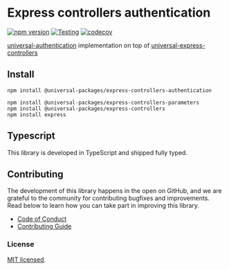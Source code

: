 # Express controllers authentication

[![npm version](https://badge.fury.io/js/@universal-packages%2Fexpress-controllers-authentication.svg)](https://www.npmjs.com/package/@universal-packages/express-controllers-authentication)
[![Testing](https://github.com/universal-packages/universal-express-controllers-authentication/actions/workflows/testing.yml/badge.svg)](https://github.com/universal-packages/universal-express-controllers-authentication/actions/workflows/testing.yml)
[![codecov](https://codecov.io/gh/universal-packages/universal-express-controllers-authentication/branch/main/graph/badge.svg?token=CXPJSN8IGL)](https://codecov.io/gh/universal-packages/universal-express-controllers-authentication)

[universal-authentication]() implementation on top of [universal-express-controllers](https://github.com/universal-packages/universal-express-controllers)

## Install

```shell
npm install @universal-packages/express-controllers-authentication

npm install @universal-packages/express-controllers-parameters
npm install @universal-packages/express-controllers
npm install express
```

## Typescript

This library is developed in TypeScript and shipped fully typed.

## Contributing

The development of this library happens in the open on GitHub, and we are grateful to the community for contributing bugfixes and improvements. Read below to learn how you can take part in improving this library.

- [Code of Conduct](./CODE_OF_CONDUCT.md)
- [Contributing Guide](./CONTRIBUTING.md)

### License

[MIT licensed](./LICENSE).
